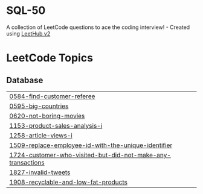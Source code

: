 # SQL-50
A collection of LeetCode questions to ace the coding interview! - Created using [LeetHub v2](https://github.com/arunbhardwaj/LeetHub-2.0)

<!---LeetCode Topics Start-->
# LeetCode Topics
## Database
|  |
| ------- |
| [0584-find-customer-referee](https://github.com/ShroukOuda/SQL-50/tree/master/0584-find-customer-referee) |
| [0595-big-countries](https://github.com/ShroukOuda/SQL-50/tree/master/0595-big-countries) |
| [0620-not-boring-movies](https://github.com/ShroukOuda/SQL-50/tree/master/0620-not-boring-movies) |
| [1153-product-sales-analysis-i](https://github.com/ShroukOuda/SQL-50/tree/master/1153-product-sales-analysis-i) |
| [1258-article-views-i](https://github.com/ShroukOuda/SQL-50/tree/master/1258-article-views-i) |
| [1509-replace-employee-id-with-the-unique-identifier](https://github.com/ShroukOuda/SQL-50/tree/master/1509-replace-employee-id-with-the-unique-identifier) |
| [1724-customer-who-visited-but-did-not-make-any-transactions](https://github.com/ShroukOuda/SQL-50/tree/master/1724-customer-who-visited-but-did-not-make-any-transactions) |
| [1827-invalid-tweets](https://github.com/ShroukOuda/SQL-50/tree/master/1827-invalid-tweets) |
| [1908-recyclable-and-low-fat-products](https://github.com/ShroukOuda/SQL-50/tree/master/1908-recyclable-and-low-fat-products) |
<!---LeetCode Topics End-->